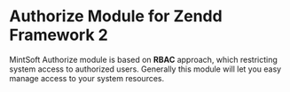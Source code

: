 # Authorize Module for Zendd Framework 2

MintSoft Authorize module is based on **RBAC** approach, which restricting system access to authorized users. Generally this module will let you easy manage
access to your system resources.
